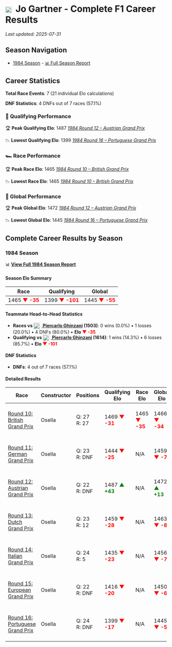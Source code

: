 # <img src="https://upload.wikimedia.org/wikipedia/commons/4/41/Flag_of_Austria.svg" alt="Austria" width="20" height="auto" style="vertical-align: middle; margin-right: 5px;" onerror="this.outerHTML='🇦🇹'; this.style.marginRight='5px';"/> Jo Gartner - Complete F1 Career Results

*Last updated: 2025-07-31*

## Season Navigation

- [1984 Season](#1984-season) - [📊 Full Season Report](../seasons/1984-season-report)

## Career Statistics

**Total Race Events**: 7 (21 individual Elo calculations)

**DNF Statistics**: 4 DNFs out of 7 races (57.1%)

### 🏁 Qualifying Performance

🏆 **Peak Qualifying Elo**: 1487
   *[1984 Round 12 – Austrian Grand Prix](../seasons/1984-season-report#round-12-austrian-grand-prix)*

📉 **Lowest Qualifying Elo**: 1399
   *[1984 Round 16 – Portuguese Grand Prix](../seasons/1984-season-report#round-16-portuguese-grand-prix)*

### 🏎️ Race Performance

🏆 **Peak Race Elo**: 1465
   *[1984 Round 10 – British Grand Prix](../seasons/1984-season-report#round-10-british-grand-prix)*

📉 **Lowest Race Elo**: 1465
   *[1984 Round 10 – British Grand Prix](../seasons/1984-season-report#round-10-british-grand-prix)*

### 🌟 Global Performance

🏆 **Peak Global Elo**: 1472
   *[1984 Round 12 – Austrian Grand Prix](../seasons/1984-season-report#round-12-austrian-grand-prix)*

📉 **Lowest Global Elo**: 1445
   *[1984 Round 16 – Portuguese Grand Prix](../seasons/1984-season-report#round-16-portuguese-grand-prix)*


## Complete Career Results by Season

### 1984 Season

📊 **[View Full 1984 Season Report](../seasons/1984-season-report)**

#### Season Elo Summary

| Race | Qualifying | Global |
|------|------------|--------|
| 1465 **<span style="color: red;">▼ -35</span>** | 1399 **<span style="color: red;">▼ -101</span>** | 1445 **<span style="color: red;">▼ -55</span>** |

#### Teammate Head-to-Head Statistics

- **Races vs [<img src="https://upload.wikimedia.org/wikipedia/commons/0/03/Flag_of_Italy.svg" alt="Italy" width="20" height="auto" style="vertical-align: middle; margin-right: 5px;" onerror="this.outerHTML='🇮🇹'; this.style.marginRight='5px';"/> Piercarlo Ghinzani](piercarlo-ghinzani) (1503)**: 0 wins (0.0%) • 1 losses (20.0%) • 4 DNFs (80.0%) • **Elo **<span style="color: red;">▼ -35</span>****
- **Qualifying vs [<img src="https://upload.wikimedia.org/wikipedia/commons/0/03/Flag_of_Italy.svg" alt="Italy" width="20" height="auto" style="vertical-align: middle; margin-right: 5px;" onerror="this.outerHTML='🇮🇹'; this.style.marginRight='5px';"/> Piercarlo Ghinzani](piercarlo-ghinzani) (1614)**: 1 wins (14.3%) • 6 losses (85.7%) • **Elo <span style="color: red;">▼ -101</span>**

#### DNF Statistics

- **DNFs**: 4 out of 7 races (57.1%)

#### Detailed Results

| Race | Constructor | Positions | Qualifying Elo | Race Elo | Global Elo | Teammate |
|------|-------------|-----------|----------------|----------|------------|----------|
| [Round 10: British Grand Prix](../seasons/1984-season-report#round-10-british-grand-prix) | Osella | Q: 27<br/>R: 27 | 1469 **<span style="color: red;">▼ -31</span>** | 1465 **<span style="color: red;">▼ -35</span>** | 1466 **<span style="color: red;">▼ -34</span>** | [<img src="https://upload.wikimedia.org/wikipedia/commons/0/03/Flag_of_Italy.svg" alt="Italy" width="20" height="auto" style="vertical-align: middle; margin-right: 5px;" onerror="this.outerHTML='🇮🇹'; this.style.marginRight='5px';"/> Piercarlo Ghinzani](piercarlo-ghinzani)<br/>Q: 21<br/>R: 9 |
| [Round 11: German Grand Prix](../seasons/1984-season-report#round-11-german-grand-prix) | Osella | Q: 23<br/>R: DNF | 1444 **<span style="color: red;">▼ -25</span>** | N/A | 1459 **<span style="color: red;">▼ -7</span>** | [<img src="https://upload.wikimedia.org/wikipedia/commons/0/03/Flag_of_Italy.svg" alt="Italy" width="20" height="auto" style="vertical-align: middle; margin-right: 5px;" onerror="this.outerHTML='🇮🇹'; this.style.marginRight='5px';"/> Piercarlo Ghinzani](piercarlo-ghinzani)<br/>Q: 21<br/>R: DNF |
| [Round 12: Austrian Grand Prix](../seasons/1984-season-report#round-12-austrian-grand-prix) | Osella | Q: 22<br/>R: DNF | 1487 **<span style="color: green;">▲ +43</span>** | N/A | 1472 **<span style="color: green;">▲ +13</span>** | [<img src="https://upload.wikimedia.org/wikipedia/commons/0/03/Flag_of_Italy.svg" alt="Italy" width="20" height="auto" style="vertical-align: middle; margin-right: 5px;" onerror="this.outerHTML='🇮🇹'; this.style.marginRight='5px';"/> Piercarlo Ghinzani](piercarlo-ghinzani)<br/>Q: 23<br/>R: DNF |
| [Round 13: Dutch Grand Prix](../seasons/1984-season-report#round-13-dutch-grand-prix) | Osella | Q: 23<br/>R: 12 | 1459 **<span style="color: red;">▼ -28</span>** | N/A | 1463 **<span style="color: red;">▼ -8</span>** | [<img src="https://upload.wikimedia.org/wikipedia/commons/0/03/Flag_of_Italy.svg" alt="Italy" width="20" height="auto" style="vertical-align: middle; margin-right: 5px;" onerror="this.outerHTML='🇮🇹'; this.style.marginRight='5px';"/> Piercarlo Ghinzani](piercarlo-ghinzani)<br/>Q: 21<br/>R: DNF |
| [Round 14: Italian Grand Prix](../seasons/1984-season-report#round-14-italian-grand-prix) | Osella | Q: 24<br/>R: 5 | 1435 **<span style="color: red;">▼ -23</span>** | N/A | 1456 **<span style="color: red;">▼ -7</span>** | [<img src="https://upload.wikimedia.org/wikipedia/commons/0/03/Flag_of_Italy.svg" alt="Italy" width="20" height="auto" style="vertical-align: middle; margin-right: 5px;" onerror="this.outerHTML='🇮🇹'; this.style.marginRight='5px';"/> Piercarlo Ghinzani](piercarlo-ghinzani)<br/>Q: 22<br/>R: DNF |
| [Round 15: European Grand Prix](../seasons/1984-season-report#round-15-european-grand-prix) | Osella | Q: 22<br/>R: DNF | 1416 **<span style="color: red;">▼ -20</span>** | N/A | 1450 **<span style="color: red;">▼ -6</span>** | [<img src="https://upload.wikimedia.org/wikipedia/commons/0/03/Flag_of_Italy.svg" alt="Italy" width="20" height="auto" style="vertical-align: middle; margin-right: 5px;" onerror="this.outerHTML='🇮🇹'; this.style.marginRight='5px';"/> Piercarlo Ghinzani](piercarlo-ghinzani)<br/>Q: 20<br/>R: 26 |
| [Round 16: Portuguese Grand Prix](../seasons/1984-season-report#round-16-portuguese-grand-prix) | Osella | Q: 24<br/>R: DNF | 1399 **<span style="color: red;">▼ -17</span>** | N/A | 1445 **<span style="color: red;">▼ -5</span>** | [<img src="https://upload.wikimedia.org/wikipedia/commons/0/03/Flag_of_Italy.svg" alt="Italy" width="20" height="auto" style="vertical-align: middle; margin-right: 5px;" onerror="this.outerHTML='🇮🇹'; this.style.marginRight='5px';"/> Piercarlo Ghinzani](piercarlo-ghinzani)<br/>Q: 22<br/>R: DNF |

